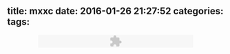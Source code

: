 title: mxxc
date: 2016-01-26 21:27:52
categories:
tags:
---

<center>
<embed width="360" height="30" pluginspage="http://www.macromedia.com/go/getflashplayer" type="application/x-shockwave-flash" allowfullscreen="false" allowscriptaccess="sameDomain" bgcolor="#ffffff" scale="noscale" quality="high" menu="false" loop="false" wmode="transparent" src="http://s.xnimg.cn//swf/player.swf?url=【】&Autoplay=0" />
</center>

<!-- more -->